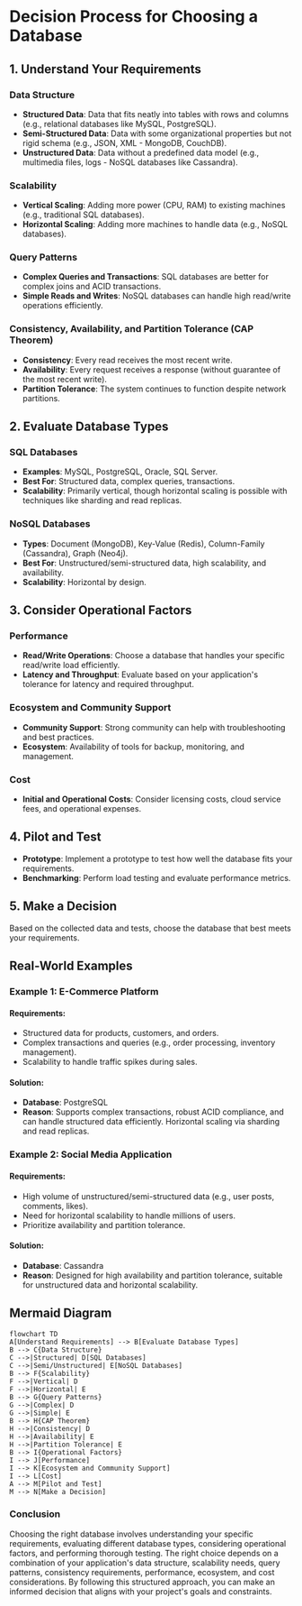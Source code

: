 # Decision Process for Choosing a Database

## 1. Understand Your Requirements

### Data Structure

- **Structured Data**: Data that fits neatly into tables with rows and columns (e.g., relational databases like MySQL, PostgreSQL).
- **Semi-Structured Data**: Data with some organizational properties but not rigid schema (e.g., JSON, XML - MongoDB, CouchDB).
- **Unstructured Data**: Data without a predefined data model (e.g., multimedia files, logs - NoSQL databases like Cassandra).

### Scalability

- **Vertical Scaling**: Adding more power (CPU, RAM) to existing machines (e.g., traditional SQL databases).
- **Horizontal Scaling**: Adding more machines to handle data (e.g., NoSQL databases).

### Query Patterns

- **Complex Queries and Transactions**: SQL databases are better for complex joins and ACID transactions.
- **Simple Reads and Writes**: NoSQL databases can handle high read/write operations efficiently.

### Consistency, Availability, and Partition Tolerance (CAP Theorem)

- **Consistency**: Every read receives the most recent write.
- **Availability**: Every request receives a response (without guarantee of the most recent write).
- **Partition Tolerance**: The system continues to function despite network partitions.

## 2. Evaluate Database Types

### SQL Databases

- **Examples**: MySQL, PostgreSQL, Oracle, SQL Server.
- **Best For**: Structured data, complex queries, transactions.
- **Scalability**: Primarily vertical, though horizontal scaling is possible with techniques like sharding and read replicas.

### NoSQL Databases

- **Types**: Document (MongoDB), Key-Value (Redis), Column-Family (Cassandra), Graph (Neo4j).
- **Best For**: Unstructured/semi-structured data, high scalability, and availability.
- **Scalability**: Horizontal by design.

## 3. Consider Operational Factors

### Performance

- **Read/Write Operations**: Choose a database that handles your specific read/write load efficiently.
- **Latency and Throughput**: Evaluate based on your application's tolerance for latency and required throughput.

### Ecosystem and Community Support

- **Community Support**: Strong community can help with troubleshooting and best practices.
- **Ecosystem**: Availability of tools for backup, monitoring, and management.

### Cost

- **Initial and Operational Costs**: Consider licensing costs, cloud service fees, and operational expenses.

## 4. Pilot and Test

- **Prototype**: Implement a prototype to test how well the database fits your requirements.
- **Benchmarking**: Perform load testing and evaluate performance metrics.

## 5. Make a Decision

Based on the collected data and tests, choose the database that best meets your requirements.

## Real-World Examples

### Example 1: E-Commerce Platform

#### Requirements:

- Structured data for products, customers, and orders.
- Complex transactions and queries (e.g., order processing, inventory management).
- Scalability to handle traffic spikes during sales.

#### Solution:

- **Database**: PostgreSQL
- **Reason**: Supports complex transactions, robust ACID compliance, and can handle structured data efficiently. Horizontal scaling via sharding and read replicas.

### Example 2: Social Media Application

#### Requirements:

- High volume of unstructured/semi-structured data (e.g., user posts, comments, likes).
- Need for horizontal scalability to handle millions of users.
- Prioritize availability and partition tolerance.

#### Solution:

- **Database**: Cassandra
- **Reason**: Designed for high availability and partition tolerance, suitable for unstructured data and horizontal scalability.

## Mermaid Diagram

```mermaid
flowchart TD
A[Understand Requirements] --> B[Evaluate Database Types]
B --> C{Data Structure}
C -->|Structured| D[SQL Databases]
C -->|Semi/Unstructured| E[NoSQL Databases]
B --> F{Scalability}
F -->|Vertical| D
F -->|Horizontal| E
B --> G{Query Patterns}
G -->|Complex| D
G -->|Simple| E
B --> H{CAP Theorem}
H -->|Consistency| D
H -->|Availability| E
H -->|Partition Tolerance| E
B --> I{Operational Factors}
I --> J[Performance]
I --> K[Ecosystem and Community Support]
I --> L[Cost]
A --> M[Pilot and Test]
M --> N[Make a Decision]
```

### Conclusion

Choosing the right database involves understanding your specific requirements, evaluating different database types, considering operational factors, and performing thorough testing. The right choice depends on a combination of your application's data structure, scalability needs, query patterns, consistency requirements, performance, ecosystem, and cost considerations. By following this structured approach, you can make an informed decision that aligns with your project's goals and constraints.
